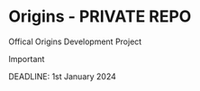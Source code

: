 # Origins - PRIVATE REPO
Offical Origins Development Project

> [!IMPORTANT]  
> DEADLINE: 1st January 2024
